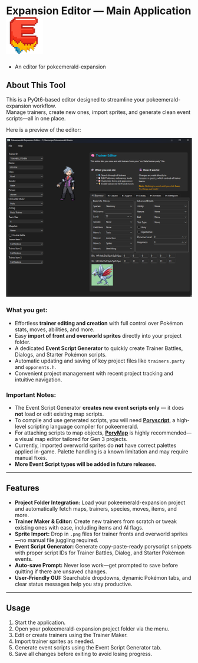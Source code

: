 # Expansion Editor — Main Application ![Editor Preview](Image/icon.png) 
- An editor for pokeemerald-expansion


## About This Tool

This is a PyQt6-based editor designed to streamline your pokeemerald-expansion workflow.  
Manage trainers, create new ones, import sprites, and generate clean event scripts—all in one place.  

Here is a preview of the editor:

![Editor Preview](Image/preview.png)
### What you get:

- Effortless **trainer editing and creation** with full control over Pokémon stats, moves, abilities, and more.  
- Easy **import of front and overworld sprites** directly into your project folder.  
- A dedicated **Event Script Generator** to quickly create Trainer Battles, Dialogs, and Starter Pokémon scripts.  
- Automatic updating and saving of key project files like `trainers.party` and `opponents.h`.  
- Convenient project management with recent project tracking and intuitive navigation.

### Important Notes:

- The Event Script Generator **creates new event scripts only** — it does **not** load or edit existing map scripts.  
- To compile and use generated scripts, you will need [**Poryscript**](https://github.com/huderlem/poryscript), a high-level scripting language compiler for pokeemerald.  
- For attaching scripts to map objects, [**PoryMap**](https://github.com/huderlem/porymap) is highly recommended—a visual map editor tailored for Gen 3 projects.  
- Currently, imported overworld sprites do **not** have correct palettes applied in-game. Palette handling is a known limitation and may require manual fixes.  
- **More Event Script types will be added in future releases.**

---

## Features

- **Project Folder Integration:** Load your pokeemerald-expansion project and automatically fetch maps, trainers, species, moves, items, and more.  
- **Trainer Maker & Editor:** Create new trainers from scratch or tweak existing ones with ease, including items and AI flags.  
- **Sprite Import:** Drop in `.png` files for trainer fronts and overworld sprites—no manual file juggling required.  
- **Event Script Generator:** Generate copy-paste-ready poryscript snippets with proper script IDs for Trainer Battles, Dialog, and Starter Pokémon events.  
- **Auto-save Prompt:** Never lose work—get prompted to save before quitting if there are unsaved changes.  
- **User-Friendly GUI:** Searchable dropdowns, dynamic Pokémon tabs, and clear status messages help you stay productive.

---

## Usage

1. Start the application.  
2. Open your pokeemerald-expansion project folder via the menu.  
3. Edit or create trainers using the Trainer Maker.  
4. Import trainer sprites as needed.  
5. Generate event scripts using the Event Script Generator tab.  
6. Save all changes before exiting to avoid losing progress.
